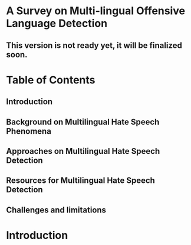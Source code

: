 # A Survey on Multi-lingual Offensive Language Detection

## This version is not ready yet, it will be finalized soon.

# Table of Contents
## Introduction 
## Background on Multilingual Hate Speech Phenomena 
## Approaches on Multilingual Hate Speech Detection 
## Resources for Multilingual Hate Speech Detection 
## Challenges and limitations 

# Introduction
